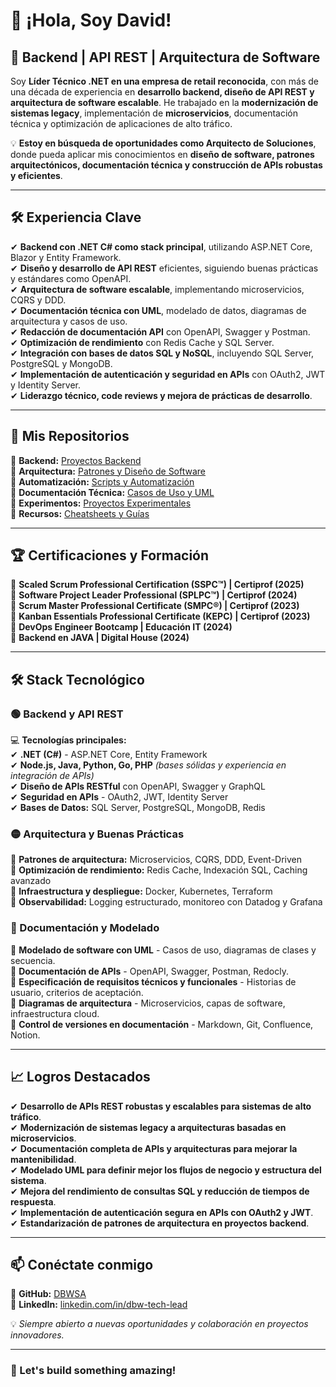 # 👋 ¡Hola, Soy David!

## 🚀 Backend | API REST | Arquitectura de Software

Soy **Líder Técnico .NET en una empresa de retail reconocida**, con más de una década de experiencia en **desarrollo backend, diseño de API REST y arquitectura de software escalable**. He trabajado en la **modernización de sistemas legacy**, implementación de **microservicios**, documentación técnica y optimización de aplicaciones de alto tráfico.  

💡 **Estoy en búsqueda de oportunidades como Arquitecto de Soluciones**, donde pueda aplicar mis conocimientos en **diseño de software, patrones arquitectónicos, documentación técnica y construcción de APIs robustas y eficientes**.  

---

## 🛠 **Experiencia Clave**
✔ **Backend con .NET C# como stack principal**, utilizando ASP.NET Core, Blazor y Entity Framework.  
✔ **Diseño y desarrollo de API REST** eficientes, siguiendo buenas prácticas y estándares como OpenAPI.  
✔ **Arquitectura de software escalable**, implementando microservicios, CQRS y DDD.  
✔ **Documentación técnica con UML**, modelado de datos, diagramas de arquitectura y casos de uso.  
✔ **Redacción de documentación API** con OpenAPI, Swagger y Postman.  
✔ **Optimización de rendimiento** con Redis Cache y SQL Server.  
✔ **Integración con bases de datos SQL y NoSQL**, incluyendo SQL Server, PostgreSQL y MongoDB.  
✔ **Implementación de autenticación y seguridad en APIs** con OAuth2, JWT y Identity Server.  
✔ **Liderazgo técnico, code reviews y mejora de prácticas de desarrollo**.  

---

## 📂 **Mis Repositorios**
🔹 **Backend:** [Proyectos Backend](https://github.com/DBWSA?tab=repositories&q=backend&type=&language=)  
🔹 **Arquitectura:** [Patrones y Diseño de Software](https://github.com/DBWSA?tab=repositories&q=architecture&type=&language=)  
🔹 **Automatización:** [Scripts y Automatización](https://github.com/DBWSA?tab=repositories&q=automation&type=&language=)  
🔹 **Documentación Técnica:** [Casos de Uso y UML](https://github.com/DBWSA?tab=repositories&q=documentation&type=&language=)  
🔹 **Experimentos:** [Proyectos Experimentales](https://github.com/DBWSA?tab=repositories&q=experiments&type=&language=)  
🔹 **Recursos:** [Cheatsheets y Guías](https://github.com/DBWSA?tab=repositories&q=resources&type=&language=)  

---

## 🏆 **Certificaciones y Formación**
📌 **Scaled Scrum Professional Certification (SSPC™) | Certiprof (2025)**  
📌 **Software Project Leader Professional (SPLPC™) | Certiprof (2024)**  
📌 **Scrum Master Professional Certificate (SMPC®) | Certiprof (2023)**  
📌 **Kanban Essentials Professional Certificate (KEPC) | Certiprof (2023)**  
📌 **DevOps Engineer Bootcamp | Educación IT (2024)**  
📌 **Backend en JAVA | Digital House (2024)**  

---

## 🛠 **Stack Tecnológico**
### **🟢 Backend y API REST**  
💻 **Tecnologías principales:**  
✔ **.NET (C#)** - ASP.NET Core, Entity Framework  
✔ **Node.js, Java, Python, Go, PHP** *(bases sólidas y experiencia en integración de APIs)*  
✔ **Diseño de APIs RESTful** con OpenAPI, Swagger y GraphQL  
✔ **Seguridad en APIs** - OAuth2, JWT, Identity Server  
✔ **Bases de Datos:** SQL Server, PostgreSQL, MongoDB, Redis  

### **🟡 Arquitectura y Buenas Prácticas**  
📌 **Patrones de arquitectura:** Microservicios, CQRS, DDD, Event-Driven  
📌 **Optimización de rendimiento:** Redis Cache, Indexación SQL, Caching avanzado  
📌 **Infraestructura y despliegue:** Docker, Kubernetes, Terraform  
📌 **Observabilidad:** Logging estructurado, monitoreo con Datadog y Grafana  

### **📖 Documentación y Modelado**  
📌 **Modelado de software con UML** - Casos de uso, diagramas de clases y secuencia.  
📌 **Documentación de APIs** - OpenAPI, Swagger, Postman, Redocly.  
📌 **Especificación de requisitos técnicos y funcionales** - Historias de usuario, criterios de aceptación.  
📌 **Diagramas de arquitectura** - Microservicios, capas de software, infraestructura cloud.  
📌 **Control de versiones en documentación** - Markdown, Git, Confluence, Notion.  

---

## 📈 **Logros Destacados**
✔ **Desarrollo de APIs REST robustas y escalables para sistemas de alto tráfico**.  
✔ **Modernización de sistemas legacy a arquitecturas basadas en microservicios**.  
✔ **Documentación completa de APIs y arquitecturas para mejorar la mantenibilidad**.  
✔ **Modelado UML para definir mejor los flujos de negocio y estructura del sistema**.  
✔ **Mejora del rendimiento de consultas SQL y reducción de tiempos de respuesta**.  
✔ **Implementación de autenticación segura en APIs con OAuth2 y JWT**.  
✔ **Estandarización de patrones de arquitectura en proyectos backend**.  

---

## 📫 **Conéctate conmigo**
📌 **GitHub:** [DBWSA](https://github.com/DBWSA/)  
📌 **LinkedIn:** [linkedin.com/in/dbw-tech-lead](https://linkedin.com/in/dbw-tech-lead)  

💡 *Siempre abierto a nuevas oportunidades y colaboración en proyectos innovadores.*  

---

### **🚀 Let's build something amazing!**
